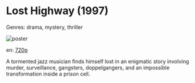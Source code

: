 # Lost Highway (1997)

Genres: drama, mystery, thriller

![poster](http://image.tmdb.org/t/p/w500/rOv7tmwOQYkB6H5rtHqWONrrwSl.jpg)

en:
  [720p](magnet:?xt=urn:btih:E1B747E17EB487B570FFD8BB34884929156C583F&tr=udp://glotorrents.pw:6969/announce&tr=udp://tracker.opentrackr.org:1337/announce&tr=udp://torrent.gresille.org:80/announce&tr=udp://tracker.openbittorrent.com:80&tr=udp://tracker.coppersurfer.tk:6969&tr=udp://tracker.leechers-paradise.org:6969&tr=udp://p4p.arenabg.ch:1337&tr=udp://tracker.internetwarriors.net:1337)
  


A tormented jazz musician finds himself lost in an enigmatic story involving murder, surveillance, gangsters, doppelgangers, and an impossible transformation inside a prison cell.